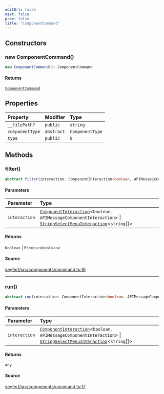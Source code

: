 ```yaml
---
editUrl: false
next: false
prev: false
title: "ComponentCommand"
---
```


## Constructors

### new ComponentCommand()

```ts
new ComponentCommand(): ComponentCommand
```

#### Returns

[`ComponentCommand`](/api/classes/componentcommand/)

## Properties

| Property | Modifier | Type |
| :------ | :------ | :------ |
| `__filePath?` | `public` | `string` |
| `componentType` | `abstract` | `ComponentType` |
| `type` | `public` | `0` |

## Methods

### filter()

```ts
abstract filter(interaction: ComponentInteraction<boolean, APIMessageComponentInteraction> | StringSelectMenuInteraction<string[]>): boolean | Promise<boolean>
```

#### Parameters

| Parameter | Type |
| :------ | :------ |
| `interaction` | [`ComponentInteraction`](/api/classes/componentinteraction/)\<`boolean`, `APIMessageComponentInteraction`\> \| [`StringSelectMenuInteraction`](/api/classes/stringselectmenuinteraction/)\<`string`[]\> |

#### Returns

`boolean` \| `Promise`\<`boolean`\>

#### Source

[seyfert/src/components/command.ts:16](https://github.com/potoland/potocuit/blob/e332d7a/src/components/command.ts#L16)

***

### run()

```ts
abstract run(interaction: ComponentInteraction<boolean, APIMessageComponentInteraction> | StringSelectMenuInteraction<string[]>): any
```

#### Parameters

| Parameter | Type |
| :------ | :------ |
| `interaction` | [`ComponentInteraction`](/api/classes/componentinteraction/)\<`boolean`, `APIMessageComponentInteraction`\> \| [`StringSelectMenuInteraction`](/api/classes/stringselectmenuinteraction/)\<`string`[]\> |

#### Returns

`any`

#### Source

[seyfert/src/components/command.ts:17](https://github.com/potoland/potocuit/blob/e332d7a/src/components/command.ts#L17)
